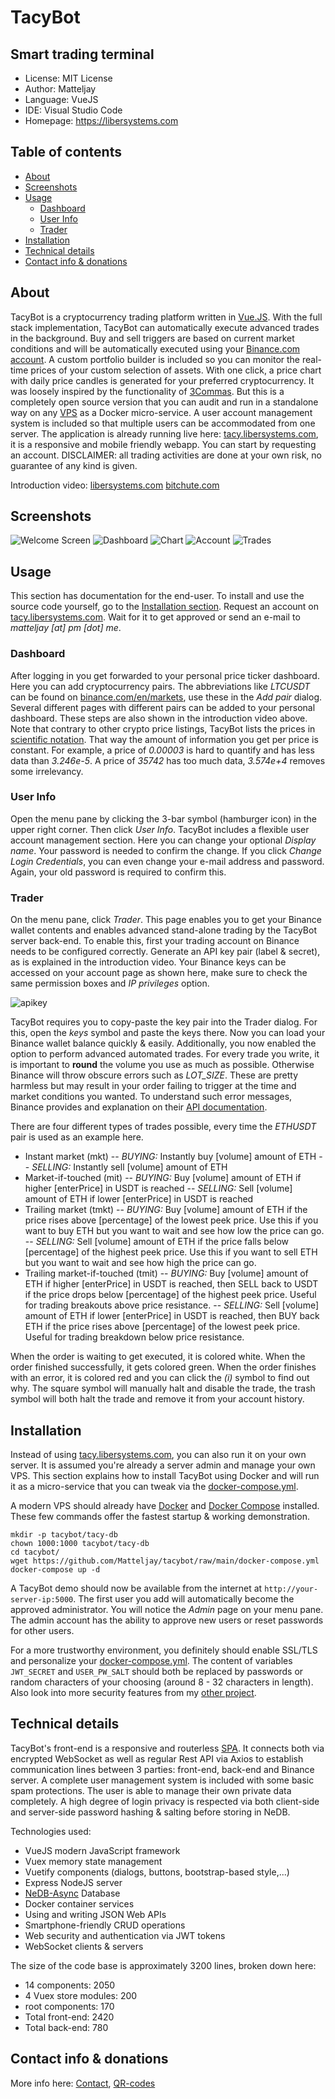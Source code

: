# TacyBot

## Smart trading terminal

- License: MIT License
- Author: Matteljay
- Language: VueJS
- IDE: Visual Studio Code
- Homepage: https://libersystems.com

## Table of contents

- [About](#about)
- [Screenshots](#screenshots)
- [Usage](#usage)
  - [Dashboard](#dashboard)
  - [User Info](#user-info)
  - [Trader](#trader)
- [Installation](#installation)
- [Technical details](#technical-details)
- [Contact info & donations](#contact-info--donations)

## About

TacyBot is a cryptocurrency trading platform written in [Vue.JS](https://vuejs.org/). With the full stack implementation, TacyBot can automatically execute advanced trades in the background. Buy and sell triggers are based on current market conditions and will be automatically executed using your [Binance.com account](https://accounts.binance.com). A custom portfolio builder is included so you can monitor the real-time prices of your custom selection of assets. With one click, a price chart with daily price candles is generated for your preferred cryptocurrency. It was loosely inspired by the functionality of [3Commas](https://3commas.io/). But this is a completely open source version that you can audit and run in a standalone way on any [VPS](https://en.wikipedia.org/wiki/Virtual_private_server) as a Docker micro-service.
A user account management system is included so that multiple users can be accommodated from one server. The application is already running live here: [tacy.libersystems.com](https://tacy.libersystems.com), it is a responsive and mobile friendly webapp. You can start by requesting an account. DISCLAIMER: all trading activities are done at your own risk, no guarantee of any kind is given.

Introduction video: [libersystems.com](https://libersystems.com/uploads/videos/tacybot.mp4) [bitchute.com](https://www.bitchute.com/video/WjvXxP5b27QZ/)

## Screenshots

![Welcome Screen](screenshots/home.png)
![Dashboard](screenshots/dash.png)
![Chart](screenshots/chart.png)
![Account](screenshots/account.png)
![Trades](screenshots/trades.png)

## Usage

This section has documentation for the end-user. To install and use the source code yourself, go to the [Installation section](#installation). Request an account on [tacy.libersystems.com](https://tacy.libersystems.com/). Wait for it to get approved or send an e-mail to *matteljay [at] pm [dot] me*.

### Dashboard

After logging in you get forwarded to your personal price ticker dashboard. Here you can add cryptocurrency pairs. The abbreviations like *LTCUSDT* can be found on [binance.com/en/markets](https://www.binance.com/en/markets), use these in the *Add pair* dialog. Several different pages with different pairs can be added to your personal dashboard. These steps are also shown in the introduction video above. Note that contrary to other crypto price listings, TacyBot lists the prices in [scientific notation](https://en.wikipedia.org/wiki/Scientific_notation). That way the amount of information you get per price is constant. For example, a price of *0.00003* is hard to quantify and has less data than *3.246e-5*. A price of *35742* has too much data, *3.574e+4* removes some irrelevancy.

### User Info

Open the menu pane by clicking the 3-bar symbol (hamburger icon) in the upper right corner. Then click *User Info*. TacyBot includes a flexible user account management section. Here you can change your optional *Display name*. Your password is needed to confirm the change. If you click *Change Login Credentials*, you can even change your e-mail address and password. Again, your old password is required to confirm this.

### Trader

On the menu pane, click *Trader*. This page enables you to get your Binance wallet contents and enables advanced stand-alone trading by the TacyBot server back-end. To enable this, first your trading account on Binance needs to be configured correctly. Generate an API key pair (label & secret), as is explained in the introduction video. Your Binance keys can be accessed on your account page as shown here, make sure to check the same permission boxes and *IP privileges* option.

![apikey](screenshots/apikey.png)

TacyBot requires you to copy-paste the key pair into the Trader dialog. For this, open the *keys* symbol and paste the keys there. Now you can load your Binance wallet balance quickly & easily.
Additionally, you now enabled the option to perform advanced automated trades. For every trade you write, it is important to **round** the volume you use as much as possible. Otherwise Binance will throw obscure errors such as *LOT_SIZE*. These are pretty harmless but may result in your order failing to trigger at the time and market conditions you wanted. To understand such error messages, Binance provides and explanation on their [API documentation](https://binance-docs.github.io/apidocs/spot/en/#filters).

There are four different types of trades possible, every time the *ETHUSDT* pair is used as an example here.
- Instant market (mkt)
-- *BUYING:* Instantly buy [volume] amount of ETH
-- *SELLING:* Instantly sell [volume] amount of ETH
- Market-if-touched (mit)
-- *BUYING:* Buy [volume] amount of ETH if higher [enterPrice] in USDT is reached
-- *SELLING:* Sell [volume] amount of ETH if lower [enterPrice] in USDT is reached
- Trailing market (tmkt)
-- *BUYING:* Buy [volume] amount of ETH if the price rises above [percentage] of the lowest peek price. Use this if you want to buy ETH but you want to wait and see how low the price can go.
-- *SELLING:* Sell [volume] amount of ETH if the price falls below [percentage] of the highest peek price. Use this if you want to sell ETH but you want to wait and see how high the price can go.
- Trailing market-if-touched (tmit)
-- *BUYING:* Buy [volume] amount of ETH if higher [enterPrice] in USDT is reached, then SELL back to USDT if the price drops below [percentage] of the highest peek price. Useful for trading breakouts above price resistance.
-- *SELLING:* Sell [volume] amount of ETH if lower [enterPrice] in USDT is reached, then BUY back ETH if the price rises above [percentage] of the lowest peek price. Useful for trading breakdown below price resistance.

When the order is waiting to get executed, it is colored white. When the order finished successfully, it gets colored green. When the order finishes with an error, it is colored red and you can click the *(i)* symbol to find out why. The square symbol will manually halt and disable the trade, the trash symbol will both halt the trade and remove it from your account history.

## Installation

Instead of using [tacy.libersystems.com](https://tacy.libersystems.com/), you can also run it on your own server. It is assumed you're already a server admin and manage your own VPS. This section explains how to install TacyBot using Docker and will run it as a micro-service that you can tweak via the [docker-compose.yml](docker-compose.yml).

A modern VPS should already have [Docker](https://docs.docker.com/engine/install/) and [Docker Compose](https://docs.docker.com/compose/install/) installed. These few commands offer the fastest startup & working demonstration.
```
mkdir -p tacybot/tacy-db
chown 1000:1000 tacybot/tacy-db
cd tacybot/
wget https://github.com/Matteljay/tacybot/raw/main/docker-compose.yml
docker-compose up -d
```
A TacyBot demo should now be available from the internet at `http://your-server-ip:5000`. The first user you add will automatically become the approved administrator. You will notice the *Admin* page on your menu pane. The admin account has the ability to approve new users or reset passwords for other users.

For a more trustworthy environment, you definitely should enable SSL/TLS and personalize your [docker-compose.yml](docker-compose.yml). The content of variables `JWT_SECRET` and `USER_PW_SALT` should both be replaced by passwords or random characters of your choosing (around 8 - 32 characters in length). Also look into more security features from my [other project](https://github.com/matteljay/tightcms#important-tweaks-and-security-notes).

## Technical details

TacyBot's front-end is a responsive and routerless [SPA](https://en.wikipedia.org/wiki/Single-page_application). It connects both via encrypted WebSocket as well as regular Rest API via Axios to establish communication lines between 3 parties: front-end, back-end and Binance server. A complete user management system is included with some basic spam protections. The user is able to manage their own private data completely. A high degree of login privacy is respected via both client-side and server-side password hashing & salting before storing in NeDB.

Technologies used:
- VueJS modern JavaScript framework
- Vuex memory state management
- Vuetify components (dialogs, buttons, bootstrap-based style,...)
- Express NodeJS server
- [NeDB-Async](https://github.com/Akumzy/nedb-async) Database
- Docker container services
- Using and writing JSON Web APIs
- Smartphone-friendly CRUD operations
- Web security and authentication via JWT tokens
- WebSocket clients & servers

The size of the code base is approximately 3200 lines, broken down here:
- 14 components: 2050
- 4 Vuex store modules: 200
- root components: 170
- Total front-end: 2420
- Total back-end: 780

## Contact info & donations

More info here: [Contact](CONTACT.md), [QR-codes](donate-qr.png)
